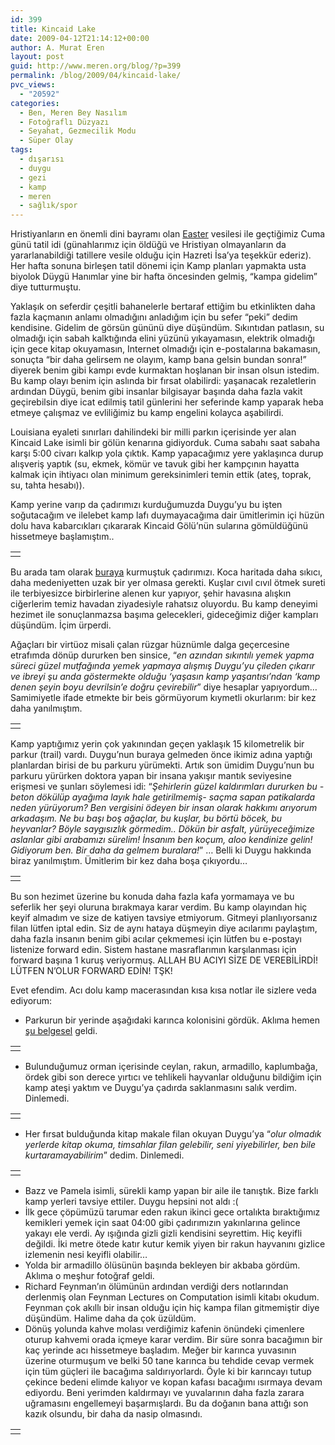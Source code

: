 ```yaml
---
id: 399
title: Kincaid Lake
date: 2009-04-12T21:14:12+00:00
author: A. Murat Eren
layout: post
guid: http://www.meren.org/blog/?p=399
permalink: /blog/2009/04/kincaid-lake/
pvc_views:
  - "20592"
categories:
  - Ben, Meren Bey Nasılım
  - Fotoğraflı Düzyazı
  - Seyahat, Gezmecilik Modu
  - Süper Olay
tags:
  - dışarısı
  - duygu
  - gezi
  - kamp
  - meren
  - sağlık/spor
---
```

Hristiyanların en önemli dini bayramı olan [Easter](http://en.wikipedia.org/wiki/Easter) vesilesi ile geçtiğimiz Cuma günü tatil idi (günahlarımız için öldüğü ve Hristiyan olmayanların da yararlanabildiği tatillere vesile olduğu için Hazreti İsa&#8217;ya teşekkür ederiz). Her hafta sonuna birleşen tatil dönemi için Kamp planları yapmakta usta biyolok Düygü Hanımlar yine bir hafta öncesinden gelmiş, &#8220;kampa gidelim&#8221; diye tutturmuştu.

Yaklaşık on seferdir çeşitli bahanelerle bertaraf ettiğim bu etkinlikten daha fazla kaçmanın anlamı olmadığını anladığım için bu sefer &#8220;peki&#8221; dedim kendisine. Gidelim de görsün gününü diye düşündüm. Sıkıntıdan patlasın, su olmadığı için sabah kalktığında elini yüzünü yıkayamasın, elektrik olmadığı için gece kitap okuyamasın, Internet olmadığı için e-postalarına bakamasın, sonuçta &#8220;bir daha gelirsem ne olayım, kamp bana gelsin bundan sonra!&#8221; diyerek benim gibi kampı evde kurmaktan hoşlanan bir insan olsun istedim. Bu kamp olayı benim için aslında bir fırsat olabilirdi: yaşanacak rezaletlerin ardından Düygü, benim gibi insanlar bilgisayar başında daha fazla vakit geçirebilsin diye icat edilmiş tatil günlerini her seferinde kamp yaparak heba etmeye çalışmaz ve evliliğimiz bu kamp engelini kolayca aşabilirdi.

Louisiana eyaleti sınırları dahilindeki bir milli parkın içerisinde yer alan Kincaid Lake isimli bir gölün kenarına gidiyorduk. Cuma sabahı saat sabaha karşı 5:00 civarı kalkıp yola çıktık. Kamp yapacağımız yere yaklaşınca durup alışveriş yaptık (su, ekmek, kömür ve tavuk gibi her kampçının hayatta kalmak için ihtiyacı olan minimum gereksinimleri temin ettik (ateş, toprak, su, tahta hesabı)).

Kamp yerine varıp da çadırımızı kurduğumuzda Duygu&#8217;yu bu işten soğutacağım ve ilelebet kamp lafı duymayacağıma dair ümitlerimin içi hüzün dolu hava kabarcıkları çıkararak Kincaid Gölü&#8217;nün sularına gömüldüğünü hissetmeye başlamıştım..

<table border="0" width="100%">
  <tr>
    <td align="center">
      <img src="{{ site.baseurl }}/images/kincaid-lake-01.jpg" alt="" />
    </td>
  </tr>
</table>

Bu arada tam olarak [buraya](http://tinyurl.com/dfzqvu) kurmuştuk çadırımızı. Koca haritada daha sıkıcı, daha medeniyetten uzak bir yer olmasa gerekti. Kuşlar cıvıl cıvıl ötmek sureti ile terbiyesizce birbirlerine alenen kur yapıyor, şehir havasına alışkın ciğerlerim temiz havadan ziyadesiyle rahatsız oluyordu. Bu kamp deneyimi hezimet ile sonuçlanmazsa başıma gelecekleri, gideceğimiz diğer kampları düşündüm. İçim ürperdi.

Ağaçları bir virtüoz misali çalan rüzgar hüznümle dalga geçercesine etrafımda dönüp dururken ben sinsice, &#8220;_en azından sıkıntılı yemek yapma süreci güzel mutfağında yemek yapmaya alışmış Duygu&#8217;yu çileden çıkarır ve ibreyi şu anda göstermekte olduğu &#8216;yaşasın kamp yaşantısı&#8217;ndan &#8216;kamp denen şeyin boyu devrilsin&#8217;e doğru çevirebilir_&#8221; diye hesaplar yapıyordum&#8230; Samimiyetle ifade etmekte bir beis görmüyorum kıymetli okurlarım: bir kez daha yanılmıştım.

<table border="0" width="100%">
  <tr>
    <td align="center">
      <img src="{{ site.baseurl }}/images/kincaid-lake-02.jpg" alt="" />
    </td>
  </tr>
</table>

Kamp yaptığımız yerin çok yakınından geçen yaklaşık 15 kilometrelik bir parkur (trail) vardı. Duygu&#8217;nun buraya gelmeden önce ikimiz adına yaptığı planlardan birisi de bu parkuru yürümekti. Artık son ümidim Duygu&#8217;nun bu parkuru yürürken doktora yapan bir insana yakışır mantık seviyesine erişmesi ve şunları söylemesi idi: &#8220;_Şehirlerin güzel kaldırımları dururken bu -beton dökülüp ayağıma layık hale getirilmemiş- saçma sapan patikalarda neden yürüyorum? Ben vergisini ödeyen bir insan olarak hakkımı arıyorum arkadaşım. Ne bu başı boş ağaçlar, bu kuşlar, bu börtü böcek, bu heyvanlar? Böyle saygısızlık görmedim.. Dökün bir asfalt, yürüyeceğimize aslanlar gibi arabamızı sürelim! İnsanım ben koçum, aloo kendinize gelin! Gidiyorum ben. Bir daha da gelmem buralara!_&#8221; &#8230; Belli ki Duygu hakkında biraz yanılmıştım. Ümitlerim bir kez daha boşa çıkıyordu&#8230;

<table border="0" width="100%">
  <tr>
    <td align="center">
      <img src="{{ site.baseurl }}/images/kincaid-lake-03.jpg" alt="" />
    </td>
  </tr>
</table>

Bu son hezimet üzerine bu konuda daha fazla kafa yormamaya ve bu seferlik her şeyi oluruna bırakmaya karar verdim. Bu kamp olayından hiç keyif almadım ve size de katiyen tavsiye etmiyorum. Gitmeyi planlıyorsanız filan lütfen iptal edin. Siz de aynı hataya düşmeyin diye acılarımı paylaştım, daha fazla insanın benim gibi acılar çekmemesi için lütfen bu e-postayı listenize forward edin. Sistem hastane masraflarımın karşılanması için forward başına 1 kuruş veriyormuş. ALLAH BU ACIYI SİZE DE VEREBİLİRDİ! LÜTFEN N&#8217;OLUR FORWARD EDİN! TŞK!

Evet efendim. Acı dolu kamp macerasından kısa kısa notlar ile sizlere veda ediyorum:

  * Parkurun bir yerinde aşağıdaki karınca kolonisini gördük. Aklıma hemen [şu belgesel](http://www.youtube.com/watch?v=xQERRbU23bU) geldi.

<table border="0" width="100%">
  <tr>
    <td align="center">
      <img src="{{ site.baseurl }}/images/kincaid-lake-04.jpg" alt="" />
    </td>
  </tr>
</table>

  * Bulunduğumuz orman içerisinde ceylan, rakun, armadillo, kaplumbağa, ördek gibi son derece yırtıcı ve tehlikeli hayvanlar olduğunu bildiğim için kamp ateşi yaktım ve Duygu&#8217;ya çadırda saklanmasını salık verdim. Dinlemedi.

<table border="0" width="100%">
  <tr>
    <td align="center">
      <img src="{{ site.baseurl }}/images/kincaid-lake-05.jpg" alt="" />
    </td>
  </tr>
</table>

  * Her fırsat bulduğunda kitap makale filan okuyan Duygu&#8217;ya &#8220;_olur olmadık yerlerde kitap okuma, timsahlar filan gelebilir, seni yiyebilirler, ben bile kurtaramayabilirim_&#8221; dedim. Dinlemedi.

<table border="0" width="100%">
  <tr>
    <td align="center">
      <img src="{{ site.baseurl }}/images/kincaid-lake-06.jpg" alt="" />
    </td>
  </tr>
</table>

  * Bazz ve Pamela isimli, sürekli kamp yapan bir aile ile tanıştık. Bize farklı kamp yerleri tavsiye ettiler. Duygu hepsini not aldı :(
  * İlk gece çöpümüzü tarumar eden rakun ikinci gece ortalıkta bıraktığımız kemikleri yemek için saat 04:00 gibi çadırımızın yakınlarına gelince yakayı ele verdi. Ay ışığında gizli gizli kendisini seyrettim. Hiç keyifli değildi. İki metre ötede katır kutur kemik yiyen bir rakun hayvanını gizlice izlemenin nesi keyifli olabilir&#8230;
  * Yolda bir armadillo ölüsünün başında bekleyen bir akbaba gördüm. Aklıma o meşhur fotoğraf geldi.
  * Richard Feynman&#8217;ın ölümünün ardından verdiği ders notlarından derlenmiş olan Feynman Lectures on Computation isimli kitabı okudum. Feynman çok akıllı bir insan olduğu için hiç kampa filan gitmemiştir diye düşündüm. Halime daha da çok üzüldüm.
  * Dönüş yolunda kahve molası verdiğimiz kafenin önündeki çimenlere oturup kahvemi orada içmeye karar verdim. Bir süre sonra bacağımın bir kaç yerinde acı hissetmeye başladım. Meğer bir karınca yuvasının üzerine oturmuşum ve belki 50 tane karınca bu tehdide cevap vermek için tüm güçleri ile bacağıma saldırıyorlardı. Öyle ki bir karıncayı tutup çekince bedeni elimde kalıyor ve kopan kafası bacağımı ısırmaya devam ediyordu. Beni yerimden kaldırmayı ve yuvalarının daha fazla zarara uğramasını engellemeyi başarmışlardı. Bu da doğanın bana attığı son kazık olsundu, bir daha da nasip olmasındı.

<table border="0" width="100%">
  <tr>
    <td align="center">
      <img src="{{ site.baseurl }}/images/kincaid-lake-09.jpg" alt="" />
    </td>
  </tr>
</table>
